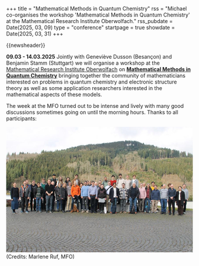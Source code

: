 +++
title       = "Mathematical Methods in Quantum Chemistry"
rss         = "Michael co-organises the workshop 'Mathematical Methods in Quantum Chemistry' at the Mathematical Research Institute Oberwolfach."
rss_pubdate = Date(2025, 03, 09)
type        = "conference"
startpage   = true
showdate    = Date(2025, 03, 31)
+++

{{newsheader}}

**09.03 - 14.03.2025** Jointly with Geneviève Dusson (Besançon) and Benjamin Stamm (Stuttgart)
we will organise a workshop at the [Mathematical Research Institute Oberwolfach](https://mfho.de)
on [**Mathematical Methods in Quantum Chemistry**](https://www.mfo.de/occasion/2511/) bringing
together the community of mathematicians interested on problems in quantum chemistry and
electronic structure theory as well as some application researchers interested in the
mathematical aspects of these models.

The week at the MFO
turned out to be intense and lively with many good discussions
sometimes going on until the morning hours.
Thanks to all participants:

![Conference picture](/assets/2025.03_MFO_Mathematics_Quantum_Chem.jpg)
(Credits: Marlene Ruf, MFO)
